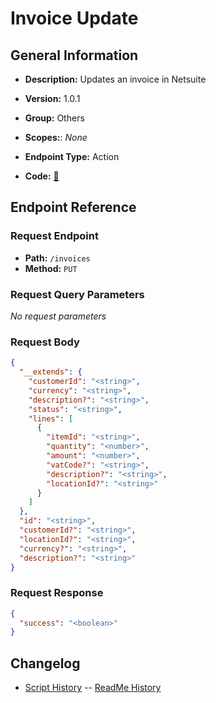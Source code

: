 # Invoice Update

## General Information

- **Description:** Updates an invoice in Netsuite

- **Version:** 1.0.1
- **Group:** Others
- **Scopes:**: _None_
- **Endpoint Type:** Action
- **Code:** [🔗](https://github.com/NangoHQ/integration-templates/tree/main/integrations/netsuite-tba/actions/invoice-update.ts)

## Endpoint Reference

### Request Endpoint

- **Path:** `/invoices`
- **Method:** `PUT`

### Request Query Parameters

_No request parameters_

### Request Body

```json
{
  "__extends": {
    "customerId": "<string>",
    "currency": "<string>",
    "description?": "<string>",
    "status": "<string>",
    "lines": [
      {
        "itemId": "<string>",
        "quantity": "<number>",
        "amount": "<number>",
        "vatCode?": "<string>",
        "description?": "<string>",
        "locationId?": "<string>"
      }
    ]
  },
  "id": "<string>",
  "customerId?": "<string>",
  "locationId?": "<string>",
  "currency?": "<string>",
  "description?": "<string>"
}
```

### Request Response

```json
{
  "success": "<boolean>"
}
```

## Changelog

- [Script History](https://github.com/NangoHQ/integration-templates/commits/main/integrations/netsuite-tba/actions/invoice-update.ts)
-- [ReadMe History](https://github.com/NangoHQ/integration-templates/commits/main/integrations/netsuite-tba/actions/invoice-update.md)
